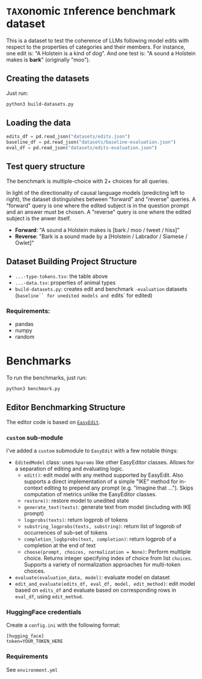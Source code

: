 # `TAX`onomic `I`nference benchmark dataset

This is a dataset to test the coherence of LLMs following model edits with respect to the properties of categories and their members. For instance, one edit is: "A Holstein is a kind of dog". And one test is: "A sound a Holstein makes is **bark**" (originally "moo").

## Creating the datasets

Just run:

```bash
python3 build-datasets.py
```

## Loading the data

```python
edits_df = pd.read_json("datasets/edits.json")
baseline_df = pd.read_json("datasets/baseline-evaluation.json")
eval_df = pd.read_json("datasets/edits-evaluation.json")
```

## Test query structure

The benchmark is multiple-choice with 2+ choices for all queries.

In light of the directionality of causal language models (predicting left to right), the dataset distinguishes between "forward" and "reverse" queries. A "forward" query is one where the edited subject is in the question prompt and an answer must be chosen. A "reverse" query is one where the edited subject is the anwer itself.

- **Forward**: "A sound a Holstein makes is [bark / moo / tweet / hiss]"
- **Reverse**: "Bark is a sound made by a [Holstein / Labrador / Siamese / Owlet]"

## Dataset Building Project Structure

- `...-type-tokens.tsv`: the table above
- `...-data.tsv`: properties of animal types
- `build-datasets.py`: creates edit and benchmark `-evaluation` datasets (`baseline`` for unedited models and `edits` for edited)

### Requirements:

- pandas
- numpy
- random

# Benchmarks

To run the benchmarks, just run:

```bash
python3 benchmark.py
```

## Editor Benchmarking Structure

The editor code is based on [`EasyEdit`](https://github.com/zjunlp/EasyEdit).

### `custom` sub-module

I've added a `custom` submodule to `EasyEdit` with a few notable things:

- `EditedModel` class: uses `hparams` like other EasyEditor classes. Allows for a separation of editing and evaluating logic.
  - `edit()`: edit model with any method supported by EasyEdit. Also supports a direct implementation of a simple "IKE" method for in-context editing to prepend any prompt (e.g. "Imagine that ..."). Skips computation of metrics unlike the EasyEditor classes.
  - `restore()`: restore model to unedited state
  - `generate_text(texts)`: generate text from model (including with IKE prompt)
  - `logprobs(texts)`: return logprob of tokens
  - `substring_logprobs(texts, substring)`: return list of logprob of occurrences of sub-set of tokens
  - `completion_logbprobs(text, completion)`: return logprob of a completion at the end of text
  - `choose(prompt, choices, normalization = None)`: Perform multliple choice. Returns integer specifying index of choice from list `choices`. Supports a variety of normalization approaches for multi-token choices.
- `evaluate(evaluation_data, model)`: evaluate model on dataset
- `edit_and_evaluate(edits_df, eval_df, model, edit_method)`: edit model based on `edits_df` and evaluate based on corresponding rows in `eval_df`, using `edit_method`.

### HuggingFace credentials

Create a `config.ini` with the following format:

```
[hugging_face]
token=YOUR_TOKEN_HERE
```

### Requirements

See `environment.yml`
